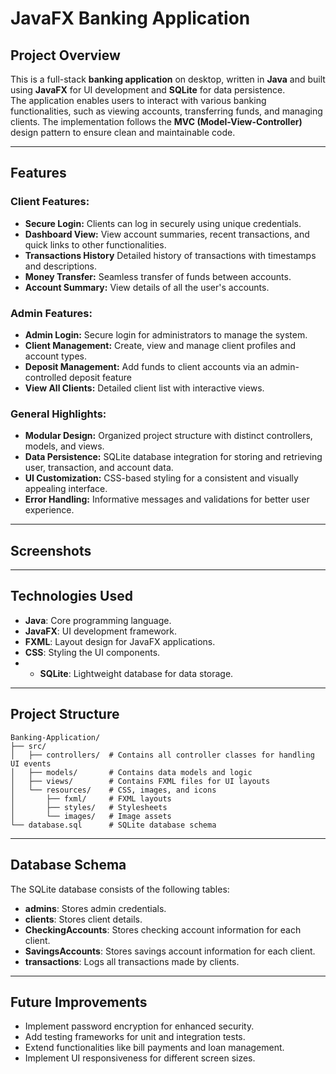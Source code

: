 # JavaFX Banking Application

## **Project Overview**
This is a full-stack **banking application** on desktop, written in **Java** and built using **JavaFX** for UI development and **SQLite** for data persistence.  
The application enables users to interact with various banking functionalities, such as viewing accounts, transferring funds, and managing clients.
The implementation follows the **MVC (Model-View-Controller)** design pattern to ensure clean and maintainable code.

---

## **Features**

### **Client Features:**
- **Secure Login:** Clients can log in securely using unique credentials.
- **Dashboard View:** View account summaries, recent transactions, and quick links to other functionalities.
- **Transactions History** Detailed history of transactions with timestamps and descriptions.
- **Money Transfer:** Seamless transfer of funds between accounts.
- **Account Summary:** View details of all the user's accounts.

### **Admin Features:**
- **Admin Login:** Secure login for administrators to manage the system.
- **Client Management:** Create, view and manage client profiles and account types.
- **Deposit Management:** Add funds to client accounts via an admin-controlled deposit feature
- **View All Clients:** Detailed client list with interactive views.

### **General Highlights:**
- **Modular Design:** Organized project structure with distinct controllers, models, and views.
- **Data Persistence:** SQLite database integration for storing and retrieving user, transaction, and account data.
- **UI Customization:** CSS-based styling for a consistent and visually appealing interface.
- **Error Handling:** Informative messages and validations for better user experience.

---

## **Screenshots**


---

## **Technologies Used**
- **Java**: Core programming language.
- **JavaFX**: UI development framework.
- **FXML**: Layout design for JavaFX applications.
- **CSS**: Styling the UI components.
- - **SQLite**: Lightweight database for data storage.

---

## **Project Structure**

```plaintext
Banking-Application/
├── src/
│   ├── controllers/  # Contains all controller classes for handling UI events
│   ├── models/       # Contains data models and logic
│   ├── views/        # Contains FXML files for UI layouts
│   └── resources/    # CSS, images, and icons
│       ├── fxml/     # FXML layouts
│       ├── styles/   # Stylesheets
│       └── images/   # Image assets
└── database.sql      # SQLite database schema
```

---

## **Database Schema**
The SQLite database consists of the following tables:
- **admins**: Stores admin credentials.
- **clients**: Stores client details.
- **CheckingAccounts**: Stores checking account information for each client.
- **SavingsAccounts**: Stores savings account information for each client.
- **transactions**: Logs all transactions made by clients.

---

## **Future Improvements**
- Implement password encryption for enhanced security.
- Add testing frameworks for unit and integration tests.
- Extend functionalities like bill payments and loan management.
- Implement UI responsiveness for different screen sizes.
